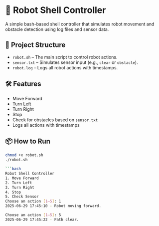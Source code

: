 # 🤖 Robot Shell Controller

A simple bash-based shell controller that simulates robot movement and obstacle detection using log files and sensor data.

## 📂 Project Structure

- `robot.sh` – The main script to control robot actions.
- `sensor.txt` – Simulates sensor input (e.g., `clear` or `obstacle`).
- `robot.log` – Logs all robot actions with timestamps.

## 🛠️ Features

- Move Forward
- Turn Left
- Turn Right
- Stop
- Check for obstacles based on `sensor.txt`
- Logs all actions with timestamps

## 📦 How to Run

```bash
chmod +x robot.sh
./robot.sh

```bash
Robot Shell Controller
1. Move Forward
2. Turn Left
3. Turn Right
4. Stop
5. Check Sensor
Choose an action [1–5]: 1
2025-06-29 17:45:10 - Robot moving forward.

Choose an action [1–5]: 5
2025-06-29 17:45:22 - Path clear.

